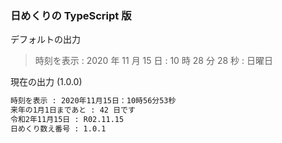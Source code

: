 ### 日めくりの TypeScript 版

デフォルトの出力

> 時刻を表示 : 2020 年 11 月 15 日 : 10 時 28 分 28 秒 : 日曜日

現在の出力 (1.0.0)

```markdown
時刻を表示 : 2020年11月15日：10時56分53秒
来年の1月1日まであと : 42 日です
令和2年11月15日 : R02.11.15
日めくり数え番号 : 1.0.1
```
